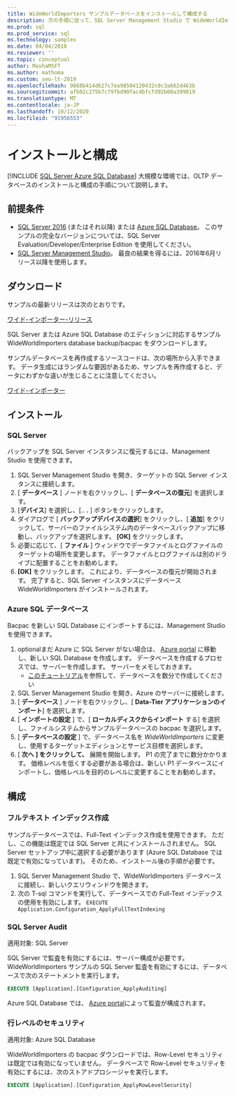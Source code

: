 ```yaml
---
title: WideWorldImporters サンプルデータベースをインストールして構成する
description: 次の手順に従って、SQL Server Management Studio で WideWorldImporters サンプルデータベースをダウンロードし、インストールして、構成します。
ms.prod: sql
ms.prod_service: sql
ms.technology: samples
ms.date: 04/04/2018
ms.reviewer: ''
ms.topic: conceptual
author: MashaMSFT
ms.author: mathoma
ms.custom: seo-lt-2019
ms.openlocfilehash: 9868b414d627c7ea98504120432c0c3a662d463b
ms.sourcegitcommit: afb02c275b7c79fbd90fac4bfcfd92b00a399019
ms.translationtype: MT
ms.contentlocale: ja-JP
ms.lasthandoff: 10/12/2020
ms.locfileid: "91956553"
---
```

# <a name="installation-and-configuration"></a>インストールと構成
[!INCLUDE [SQL Server Azure SQL Database](../includes/applies-to-version/sql-asdb.md)]
大規模な環境では、OLTP データベースのインストールと構成の手順について説明します。

## <a name="prerequisites"></a>前提条件

- [SQL Server 2016](https://www.microsoft.com/evalcenter/evaluate-sql-server-2016) (またはそれ以降) または [Azure SQL Database](https://azure.microsoft.com/services/sql-database/)。 このサンプルの完全なバージョンについては、SQL Server Evaluation/Developer/Enterprise Edition を使用してください。
- [SQL Server Management Studio](../ssms/download-sql-server-management-studio-ssms.md)。 最良の結果を得るには、2016年6月リリース以降を使用します。

## <a name="download"></a>ダウンロード

サンプルの最新リリースは次のとおりです。

[ワイド-インポーター-リリース](https://go.microsoft.com/fwlink/?LinkID=800630)

SQL Server または Azure SQL Database のエディションに対応するサンプル WideWorldImporters database backup/bacpac をダウンロードします。

サンプルデータベースを再作成するソースコードは、次の場所から入手できます。 データ生成にはランダムな要因があるため、サンプルを再作成すると、データにわずかな違いが生じることに注意してください。

[ワイド-インポーター](https://github.com/Microsoft/sql-server-samples/tree/master/samples/databases/wide-world-importers/sample-scripts)

## <a name="install"></a>インストール


### <a name="sql-server"></a>SQL Server

バックアップを SQL Server インスタンスに復元するには、Management Studio を使用できます。

1. SQL Server Management Studio を開き、ターゲットの SQL Server インスタンスに接続します。
2. [ **データベース** ] ノードを右クリックし、[ **データベースの復元**] を選択します。
3. [**デバイス**] を選択し、[.. **.** ] ボタンをクリックします。
4. ダイアログで [ **バックアップデバイスの選択**] をクリックし、[ **追加**] をクリックして、サーバーのファイルシステム内のデータベースバックアップに移動し、バックアップを選択します。 **[OK]** をクリックします。
5. 必要に応じて、[ **ファイル** ] ウィンドウでデータファイルとログファイルのターゲットの場所を変更します。 データファイルとログファイルは別のドライブに配置することをお勧めします。
6. **[OK]** をクリックします。 これにより、データベースの復元が開始されます。 完了すると、SQL Server インスタンスにデータベース WideWorldImporters がインストールされます。

### <a name="azure-sql-database"></a>Azure SQL データベース

Bacpac を新しい SQL Database にインポートするには、Management Studio を使用できます。

1. optionalまだ Azure に SQL Server がない場合は、 [Azure portal](https://portal.azure.com/) に移動し、新しい SQL Database を作成します。 データベースを作成するプロセスでは、サーバーを作成します。 サーバーをメモしておきます。
   - [このチュートリアル](/azure/azure-sql/database/single-database-create-quickstart)を参照して、データベースを数分で作成してください
2. SQL Server Management Studio を開き、Azure のサーバーに接続します。
3. [ **データベース** ] ノードを右クリックし、[ **Data-Tier アプリケーションのインポート**] を選択します。
4. [ **インポートの設定** ] で、[ **ローカルディスクからインポート** する] を選択し、ファイルシステムからサンプルデータベースの bacpac を選択します。
5. [ **データベースの設定** ] で、データベース名を *WideWorldImporters* に変更し、使用するターゲットエディションとサービス目標を選択します。
6. [ **次へ** **] をクリックして、** 展開を開始します。 P1 の完了までに数分かかります。 価格レベルを低くする必要がある場合は、新しい P1 データベースにインポートし、価格レベルを目的のレベルに変更することをお勧めします。

## <a name="configuration"></a>構成

### <a name="full-text-indexing"></a>フルテキスト インデックス作成

サンプルデータベースでは、Full-Text インデックス作成を使用できます。 ただし、この機能は既定では SQL Server と共にインストールされません。 SQL Server セットアップ中に選択する必要があります (Azure SQL Database では既定で有効になっています)。 そのため、インストール後の手順が必要です。

1. SQL Server Management Studio で、WideWorldImporters データベースに接続し、新しいクエリウィンドウを開きます。
2. 次の T-sql コマンドを実行して、データベースでの Full-Text インデックスの使用を有効にします。  `EXECUTE Application.Configuration_ApplyFullTextIndexing`


### <a name="sql-server-audit"></a>SQL Server Audit

適用対象: SQL Server

SQL Server で監査を有効にするには、サーバー構成が必要です。 WideWorldImporters サンプルの SQL Server 監査を有効にするには、データベースで次のステートメントを実行します。

```sql
EXECUTE [Application].[Configuration_ApplyAuditing]
```

Azure SQL Database では、 [Azure portal](https://portal.azure.com/)によって監査が構成されます。

### <a name="row-level-security"></a>行レベルのセキュリティ

適用対象: Azure SQL Database

WideWorldImporters の bacpac ダウンロードでは、Row-Level セキュリティは既定では有効になっていません。 データベースで Row-Level セキュリティを有効にするには、次のストアドプロシージャを実行します。

```sql
EXECUTE [Application].[Configuration_ApplyRowLevelSecurity]
```